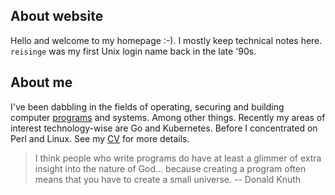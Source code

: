 ## About website

Hello and welcome to my homepage :-). I mostly keep technical notes here. `reisinge` was my first Unix login name back in the late '90s.

## About me

I've been dabbling in the fields of operating, securing and building computer [programs](https://github.com/jreisinger) and systems. Among other things. Recently my areas of interest technology-wise are Go and Kubernetes. Before I concentrated on Perl and Linux. See my [CV](cv) for more details.

> I think people who write programs do have at least a glimmer of extra insight into the nature of God... because creating a program often means that you have to create a small universe. -- Donald Knuth
